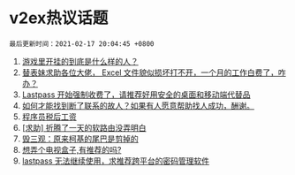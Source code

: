# v2ex热议话题

`最后更新时间：2021-02-17 20:04:45 +0800`

1. [游戏里开挂的到底是什么样的人？](https://www.v2ex.com/t/753625)
1. [替表妹求助各位大佬， Excel 文件貌似损坏打不开，一个月的工作白费了，咋办？](https://www.v2ex.com/t/753658)
1. [Lastpass 开始强制收费了，请推荐好用安全的桌面和移动端代替品](https://www.v2ex.com/t/753651)
1. [如何才能找到断了联系的故人？如果有人愿意帮助找人成功，酬谢。](https://www.v2ex.com/t/753624)
1. [程序员税后工资](https://www.v2ex.com/t/753635)
1. [[求助] 折腾了一天的软路由没弄明白](https://www.v2ex.com/t/753594)
1. [毁三观：原来柯基的尾巴是剪掉的](https://www.v2ex.com/t/753603)
1. [想弄个电视盒子,有推荐的吗?](https://www.v2ex.com/t/753602)
1. [lastpass 无法继续使用，求推荐跨平台的密码管理软件](https://www.v2ex.com/t/753622)

